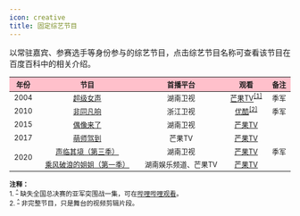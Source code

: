 ```yaml
---
icon: creative
title: 固定综艺节目
---
```


以常驻嘉宾、参赛选手等身份参与的综艺节目，点击综艺节目名称可查看该节目在百度百科中的相关介绍。

<table style="text-align:center; font-size:90%; width:100%; display:table">
<thead>
<tr>
    <th style="background:pink">年份</th>
    <th style="background:pink">节目</th>
    <th style="background:pink">首播平台</th>
    <th style="background:pink">观看</th>
    <th style="background:pink">备注</th>
</tr>
</thead>
<tbody>
<tr>
    <td>2004</td>
    <td><a href="https://baike.baidu.com/item/超级女声/2689" target="_blank" rel="noopener noreferrer">超级女声</a></td>
    <td>湖南卫视</td>
    <td><a href="https://www.mgtv.com/h/54734.html" target="_blank" rel="noopener noreferrer">芒果TV</a><sup id="cite_ref-1"><a href="#cite_note-1">[1]</a></sup></td>
    <td>季军</td>
</tr>
<tr>
    <td>2010</td>
    <td><a href="https://baike.baidu.com/item/非同凡响/7525553" target="_blank" rel="noopener noreferrer">非同凡响</a></td>
    <td>浙江卫视</td>
    <td><a href="https://www.youku.com/profile/index/?uid=UMjc5ODk3NTI0" target="_blank" rel="noopener noreferrer">优酷</a><sup id="cite_ref-2"><a href="#cite_note-2">[2]</a></sup></td>
    <td>季军</td>
</tr>
<tr>
    <td>2015</td>
    <td><a href="https://baike.baidu.com/item/偶像来了" target="_blank" rel="noopener noreferrer">偶像来了</a></td>
    <td>湖南卫视</td>
    <td><a href="https://www.mgtv.com/h/157139.html" target="_blank" rel="noopener noreferrer">芒果TV</a></td>
    <td></td>
</tr>
<tr>
    <td>2017</td>
    <td><a href="https://baike.baidu.com/item/萌师驾到" target="_blank" rel="noopener noreferrer">萌师驾到</a></td>
    <td>芒果TV</td>
    <td><a href="https://www.mgtv.com/h/318122.html" target="_blank" rel="noopener noreferrer">芒果TV</a></td>
    <td></td>
</tr>
<tr>
    <td rowspan="2">2020</td>
    <td><a href="https://baike.baidu.com/item/声临其境第三季" target="_blank" rel="noopener noreferrer">声临其境（第三季）</a></td>
    <td>湖南卫视</td>
    <td><a href="https://www.mgtv.com/h/334632.html" target="_blank" rel="noopener noreferrer">芒果TV</a></td>
    <td>季军</td>
</tr>
<tr>
    <td><a href="https://baike.baidu.com/item/乘风破浪的姐姐第一季" target="_blank" rel="noopener noreferrer">乘风破浪的姐姐（第一季）</a></td>
    <td>湖南娱乐频道、芒果TV</td>
    <td><a href="https://www.mgtv.com/h/338497.html" target="_blank" rel="noopener noreferrer">芒果TV</a></td>
    <td></td>
</tr>
</tbody>
</table>

<small>
<b>注释：</b><br/>
1. <sup id="cite_note-1"><a href="#cite_ref-1">^</a></sup> 缺失全国总决赛的亚军突围战一集，可在<a href="https://www.bilibili.com/video/BV1qK411L759" target="_blank" rel="noopener noreferrer">哔哩哔哩观看</a>。<br/>
2. <sup id="cite_note-2"><a href="#cite_ref-2">^</a></sup> 非完整节目，只是舞台的视频剪辑片段。
</small>